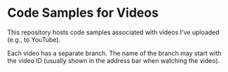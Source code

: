 # Code Samples for Videos

This repository hosts code samples associated with videos I've uploaded (e.g., to YouTube).

Each video has a separate branch. The name of the branch may start with the video ID (usually shown in the address bar when watching the video).
